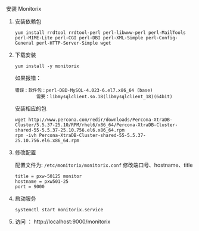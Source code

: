 安装 Monitorix

1. 安装依赖包
    ```
    yum install rrdtool rrdtool-perl perl-libwww-perl perl-MailTools perl-MIME-Lite perl-CGI perl-DBI perl-XML-Simple perl-Config-General perl-HTTP-Server-Simple wget 
    ```

2. 下载安装
    ```
    yum install -y monitorix
    ```

    如果报错：
    ```
    错误：软件包：perl-DBD-MySQL-4.023-6.el7.x86_64 (base)
            需要：libmysqlclient.so.18(libmysqlclient_18)(64bit)
    ```
    安装相应的包
    ```
    wget http://www.percona.com/redir/downloads/Percona-XtraDB-Cluster/5.5.37-25.10/RPM/rhel6/x86_64/Percona-XtraDB-Cluster-shared-55-5.5.37-25.10.756.el6.x86_64.rpm
    rpm -ivh Percona-XtraDB-Cluster-shared-55-5.5.37-25.10.756.el6.x86_64.rpm 
    ```

3. 修改配置

    配置文件为: `/etc/monitorix/monitorix.conf`
    修改端口号、hostname、title
    ```
    title = pxw-50125 monitor
    hostname = pxw501-25
    port = 9000
    ```

4. 启动服务
    ```
    systemctl start monitorix.service 
    ``` 

5. 访问 ： http://localhost:9000/monitorix
